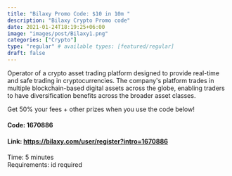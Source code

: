 ```yaml
---
title: "Bilaxy Promo Code: $10 in 10m "
description: "Bilaxy Crypto Promo code"
date: 2021-01-24T18:19:25+06:00
image: "images/post/Bilaxy1.png"
categories: ["Crypto"]
type: "regular" # available types: [featured/regular]
draft: false
---
```


Operator of a crypto asset trading platform designed to provide real-time and safe trading in cryptocurrencies. The company's platform trades in multiple blockchain-based digital assets across the globe, enabling traders to have diversification benefits across the broader asset classes.

Get 50% your fees + other prizes when you use the code below!

#### Code: 1670886

#### Link: https://bilaxy.com/user/register?intro=1670886

Time: 5 minutes <br>
Requirements: id required
